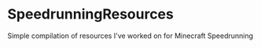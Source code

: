# SpeedrunningResources

Simple compilation of resources I've worked on for Minecraft Speedrunning

